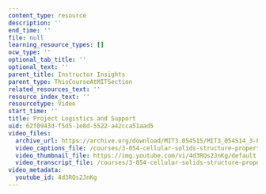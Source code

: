 ```yaml
---
content_type: resource
description: ''
end_time: ''
file: null
learning_resource_types: []
ocw_type: ''
optional_tab_title: ''
optional_text: ''
parent_title: Instructor Insights
parent_type: ThisCourseAtMITSection
related_resources_text: ''
resource_index_text: ''
resourcetype: Video
start_time: ''
title: Project Logistics and Support
uid: 62f0943d-f5d5-1e8d-5522-a42cca51aad5
video_files:
  archive_url: https://archive.org/download/MIT3.054S15/MIT3_054S14_3-ProjectLogisticsAndSupport_300k.mp4
  video_captions_file: /courses/3-054-cellular-solids-structure-properties-and-applications-spring-2015/4d94419a6e7e52d187195a792d170647_4d3RQs2JnKg.vtt
  video_thumbnail_file: https://img.youtube.com/vi/4d3RQs2JnKg/default.jpg
  video_transcript_file: /courses/3-054-cellular-solids-structure-properties-and-applications-spring-2015/ec93b9b0bbb02c1e334203ee0052ea2c_4d3RQs2JnKg.pdf
video_metadata:
  youtube_id: 4d3RQs2JnKg
---
```

